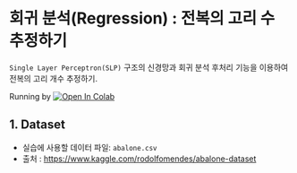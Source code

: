 # 회귀 분석(Regression) : 전복의 고리 수 추정하기 

```Single Layer Perceptron(SLP)``` 구조의 신경망과 회귀 분석 후처리 기능을 이용하여 전복의 고리 개수 추정하기. 

Running by [![Open In Colab](https://colab.research.google.com/assets/colab-badge.svg)](https://colab.research.google.com/github/NalCoding-For-DeepLearning/tree/main/codes/01_SLP_Regression/abalone_regression.ipynb)


## 1.  Dataset 

* 실습에 사용할 데이터 파일: ```abalone.csv ```
* 출처 : https://www.kaggle.com/rodolfomendes/abalone-dataset





